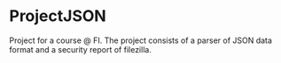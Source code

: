 ProjectJSON
===========

Project for a course @ FI. The project consists of a parser of JSON data format and a security report of filezilla.
